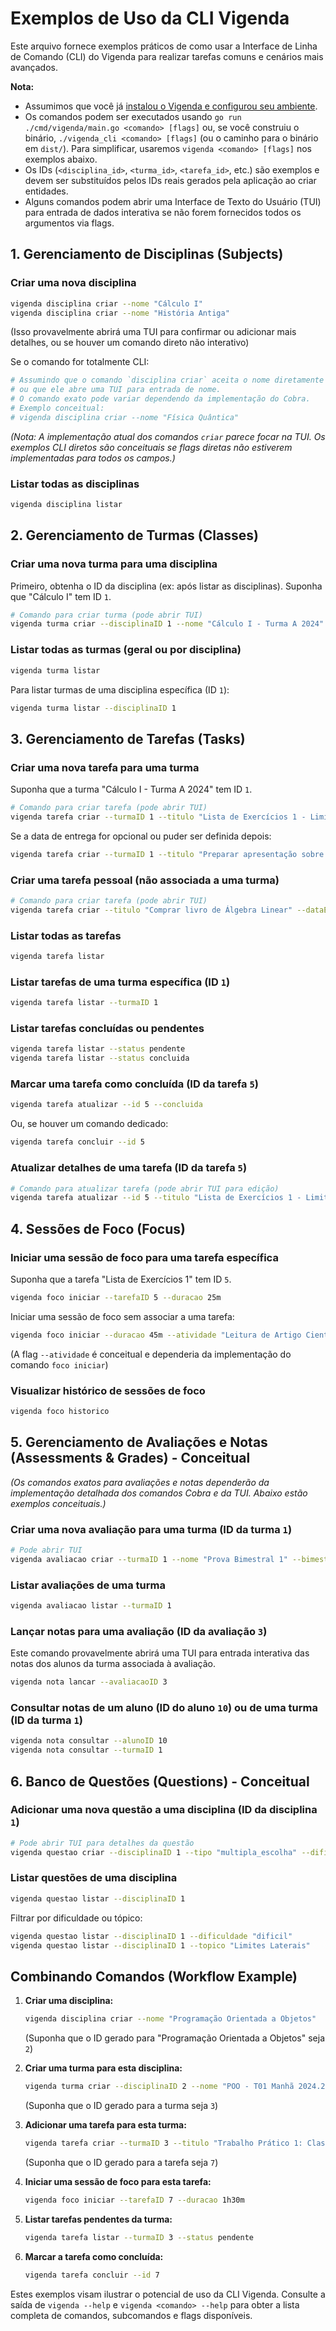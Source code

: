 # Exemplos de Uso da CLI Vigenda

Este arquivo fornece exemplos práticos de como usar a Interface de Linha de Comando (CLI) do Vigenda para realizar tarefas comuns e cenários mais avançados.

**Nota:**
- Assumimos que você já [instalou o Vigenda e configurou seu ambiente](INSTALLATION.MD).
- Os comandos podem ser executados usando `go run ./cmd/vigenda/main.go <comando> [flags]` ou, se você construiu o binário, `./vigenda_cli <comando> [flags]` (ou o caminho para o binário em `dist/`). Para simplificar, usaremos `vigenda <comando> [flags]` nos exemplos abaixo.
- Os IDs (`<disciplina_id>`, `<turma_id>`, `<tarefa_id>`, etc.) são exemplos e devem ser substituídos pelos IDs reais gerados pela aplicação ao criar entidades.
- Alguns comandos podem abrir uma Interface de Texto do Usuário (TUI) para entrada de dados interativa se não forem fornecidos todos os argumentos via flags.

## 1. Gerenciamento de Disciplinas (Subjects)

### Criar uma nova disciplina
```bash
vigenda disciplina criar --nome "Cálculo I"
vigenda disciplina criar --nome "História Antiga"
```
(Isso provavelmente abrirá uma TUI para confirmar ou adicionar mais detalhes, ou se houver um comando direto não interativo)

Se o comando for totalmente CLI:
```bash
# Assumindo que o comando `disciplina criar` aceita o nome diretamente
# ou que ele abre uma TUI para entrada de nome.
# O comando exato pode variar dependendo da implementação do Cobra.
# Exemplo conceitual:
# vigenda disciplina criar --nome "Física Quântica"
```
*(Nota: A implementação atual dos comandos `criar` parece focar na TUI. Os exemplos CLI diretos são conceituais se flags diretas não estiverem implementadas para todos os campos.)*

### Listar todas as disciplinas
```bash
vigenda disciplina listar
```

## 2. Gerenciamento de Turmas (Classes)

### Criar uma nova turma para uma disciplina
Primeiro, obtenha o ID da disciplina (ex: após listar as disciplinas). Suponha que "Cálculo I" tem ID `1`.
```bash
# Comando para criar turma (pode abrir TUI)
vigenda turma criar --disciplinaID 1 --nome "Cálculo I - Turma A 2024"
```

### Listar todas as turmas (geral ou por disciplina)
```bash
vigenda turma listar
```
Para listar turmas de uma disciplina específica (ID `1`):
```bash
vigenda turma listar --disciplinaID 1
```

## 3. Gerenciamento de Tarefas (Tasks)

### Criar uma nova tarefa para uma turma
Suponha que a turma "Cálculo I - Turma A 2024" tem ID `1`.
```bash
# Comando para criar tarefa (pode abrir TUI)
vigenda tarefa criar --turmaID 1 --titulo "Lista de Exercícios 1 - Limites" --descricao "Resolver os exercícios da seção 2.3 do livro." --dataEntrega "2024-08-15T23:59:00"
```
Se a data de entrega for opcional ou puder ser definida depois:
```bash
vigenda tarefa criar --turmaID 1 --titulo "Preparar apresentação sobre Derivadas"
```

### Criar uma tarefa pessoal (não associada a uma turma)
```bash
# Comando para criar tarefa (pode abrir TUI)
vigenda tarefa criar --titulo "Comprar livro de Álgebra Linear" --dataEntrega "2024-08-01"
```

### Listar todas as tarefas
```bash
vigenda tarefa listar
```

### Listar tarefas de uma turma específica (ID `1`)
```bash
vigenda tarefa listar --turmaID 1
```

### Listar tarefas concluídas ou pendentes
```bash
vigenda tarefa listar --status pendente
vigenda tarefa listar --status concluida
```

### Marcar uma tarefa como concluída (ID da tarefa `5`)
```bash
vigenda tarefa atualizar --id 5 --concluida
```
Ou, se houver um comando dedicado:
```bash
vigenda tarefa concluir --id 5
```

### Atualizar detalhes de uma tarefa (ID da tarefa `5`)
```bash
# Comando para atualizar tarefa (pode abrir TUI para edição)
vigenda tarefa atualizar --id 5 --titulo "Lista de Exercícios 1 - Limites e Continuidade" --descricao "Resolver os exercícios das seções 2.3 e 2.4."
```

## 4. Sessões de Foco (Focus)

### Iniciar uma sessão de foco para uma tarefa específica
Suponha que a tarefa "Lista de Exercícios 1" tem ID `5`.
```bash
vigenda foco iniciar --tarefaID 5 --duracao 25m
```
Iniciar uma sessão de foco sem associar a uma tarefa:
```bash
vigenda foco iniciar --duracao 45m --atividade "Leitura de Artigo Científico"
```
(A flag `--atividade` é conceitual e dependeria da implementação do comando `foco iniciar`)

### Visualizar histórico de sessões de foco
```bash
vigenda foco historico
```

## 5. Gerenciamento de Avaliações e Notas (Assessments & Grades) - Conceitual

*(Os comandos exatos para avaliações e notas dependerão da implementação detalhada dos comandos Cobra e da TUI. Abaixo estão exemplos conceituais.)*

### Criar uma nova avaliação para uma turma (ID da turma `1`)
```bash
# Pode abrir TUI
vigenda avaliacao criar --turmaID 1 --nome "Prova Bimestral 1" --bimestre 1 --peso 4.0 --data "2024-08-20"
```

### Listar avaliações de uma turma
```bash
vigenda avaliacao listar --turmaID 1
```

### Lançar notas para uma avaliação (ID da avaliação `3`)
Este comando provavelmente abrirá uma TUI para entrada interativa das notas dos alunos da turma associada à avaliação.
```bash
vigenda nota lancar --avaliacaoID 3
```

### Consultar notas de um aluno (ID do aluno `10`) ou de uma turma (ID da turma `1`)
```bash
vigenda nota consultar --alunoID 10
vigenda nota consultar --turmaID 1
```

## 6. Banco de Questões (Questions) - Conceitual

### Adicionar uma nova questão a uma disciplina (ID da disciplina `1`)
```bash
# Pode abrir TUI para detalhes da questão
vigenda questao criar --disciplinaID 1 --tipo "multipla_escolha" --dificuldade "media" --topico "Limites Laterais" --enunciado "Qual o limite de f(x) = 1/x quando x tende a 0 pela direita?" --opcoes '["infinito", "-infinito", "0", "1"]' --respostaCorreta "infinito"
```

### Listar questões de uma disciplina
```bash
vigenda questao listar --disciplinaID 1
```
Filtrar por dificuldade ou tópico:
```bash
vigenda questao listar --disciplinaID 1 --dificuldade "dificil"
vigenda questao listar --disciplinaID 1 --topico "Limites Laterais"
```

## Combinando Comandos (Workflow Example)

1.  **Criar uma disciplina:**
    ```bash
    vigenda disciplina criar --nome "Programação Orientada a Objetos"
    ```
    (Suponha que o ID gerado para "Programação Orientada a Objetos" seja `2`)

2.  **Criar uma turma para esta disciplina:**
    ```bash
    vigenda turma criar --disciplinaID 2 --nome "POO - T01 Manhã 2024.2"
    ```
    (Suponha que o ID gerado para a turma seja `3`)

3.  **Adicionar uma tarefa para esta turma:**
    ```bash
    vigenda tarefa criar --turmaID 3 --titulo "Trabalho Prático 1: Classes e Objetos" --descricao "Implementar sistema de biblioteca em Java." --dataEntrega "2024-09-10T23:59:00"
    ```
    (Suponha que o ID gerado para a tarefa seja `7`)

4.  **Iniciar uma sessão de foco para esta tarefa:**
    ```bash
    vigenda foco iniciar --tarefaID 7 --duracao 1h30m
    ```

5.  **Listar tarefas pendentes da turma:**
    ```bash
    vigenda tarefa listar --turmaID 3 --status pendente
    ```

6.  **Marcar a tarefa como concluída:**
    ```bash
    vigenda tarefa concluir --id 7
    ```

Estes exemplos visam ilustrar o potencial de uso da CLI Vigenda. Consulte a saída de `vigenda --help` e `vigenda <comando> --help` para obter a lista completa de comandos, subcomandos e flags disponíveis.
